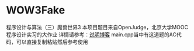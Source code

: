 # WOW3Fake
程序设计与算法（三）魔兽世界3
本项目题目来自OpenJudge，北京大学MOOC程序设计实习的大作业
详情请参考：[说明博客](https://holmecat.github.io/post/c-bei-da-mooc-zong-he-da-zuo-ye/)
main.cpp当中有这道题的AC代码，可以直接复制粘贴然后参考使用
